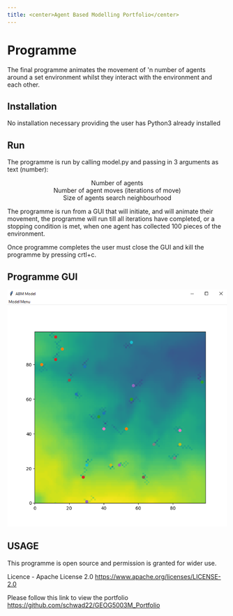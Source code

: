 ```yaml
---
title: <center>Agent Based Modelling Portfolio</center>
---
```

# Programme
The final programme animates the movement of 'n number of agents around a set environment whilst they interact with the environment and each other.

## Installation
No installation necessary providing the user has Python3 already installed

## Run
The programme is run by calling model.py and passing in 3 arguments as text (number):
	<center>Number of agents</center>
	<center>Number of agent moves (iterations of move)</center>
	<center>Size of agents search neighbourhood</center>
  
The programme is run from a GUI that will initiate, and will animate their movement, the programme will run till all iterations have completed,
or a stopping condition is met, when one agent has collected 100 pieces of the environment.

Once programme completes the user must close the GUI and kill the programme by pressing crtl+c.

## Programme GUI
![](.\images\Capture.png)

## USAGE
This programme is open source and permission is granted for wider use.

Licence - Apache License 2.0 <https://www.apache.org/licenses/LICENSE-2.0>

Please follow this link to view the portfolio <https://github.com/schwad22/GEOG5003M_Portfolio>
